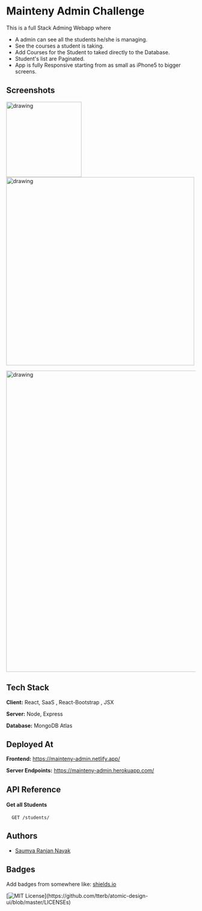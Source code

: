 
# Mainteny Admin Challenge  

This is a full Stack Adming Webapp where 
 - A admin can see all the students he/she is managing.
 - See the courses a student is taking.
 - Add Courses for the Student to taked directly to the Database.
 - Student's list are Paginated. 
 - App is fully Responsive starting from as small as iPhone5 to bigger screens.

## Screenshots
<p float="left">
<img src="https://user-images.githubusercontent.com/60464414/122258997-4d0aef80-ceef-11eb-8a9d-c18073b3c131.PNG" alt="drawing" width="200"/>

<img src="https://user-images.githubusercontent.com/60464414/122259069-5eec9280-ceef-11eb-8031-3e671217531d.PNG" alt="drawing" width="500"/>
</p>
<img src="https://user-images.githubusercontent.com/60464414/122259011-5005e000-ceef-11eb-9b3e-f18ac29afcfb.PNG" alt="drawing" width="800"/>

## Tech Stack

**Client:** React, SaaS , React-Bootstrap , JSX 

**Server:** Node, Express

**Database:** MongoDB Atlas
  
## Deployed At

**Frontend:** https://mainteny-admin.netlify.app/

**Server Endpoints:** https://mainteny-admin.herokuapp.com/

  
## API Reference

#### Get all Students

```http
  GET /students/
```
 
 
## Authors

- [Saumya Ranjan Nayak](https://www.twitter.com/saumya4real)

  
## Badges

Add badges from somewhere like: [shields.io](https://shields.io/)

[![MIT License](https://img.shields.io/apm/l/atomic-design-ui.svg?)](https://github.com/tterb/atomic-design-ui/blob/master/LICENSEs)

  

